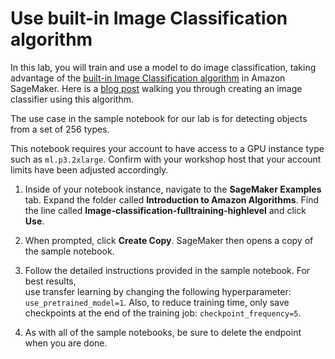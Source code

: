 # Use built-in Image Classification algorithm

In this lab, you will train and use a model to do image classification,
taking advantage of the [built-in Image Classification algorithm](https://docs.aws.amazon.com/sagemaker/latest/dg/image-classification.html) in Amazon SageMaker. Here is a [blog post](https://aws.amazon.com/blogs/machine-learning/classify-your-own-images-using-amazon-sagemaker/) walking you through creating an image classifier using this algorithm.

The use case in the sample notebook for our lab is for detecting
objects from a set of 256 types.

This notebook requires your account to have access to a GPU instance type such
as `ml.p3.2xlarge`. Confirm with your workshop host that your account limits have been adjusted accordingly.

1. Inside of your notebook instance, navigate to the **SageMaker Examples** tab. Expand the folder
called **Introduction to Amazon Algorithms**. Find the line called **Image-classification-fulltraining-highlevel** and
click **Use**.

2. When prompted, click **Create Copy**. SageMaker then opens a copy of the sample notebook.

3. Follow the detailed instructions provided in the sample notebook. For best results,  
use transfer learning by changing the following hyperparameter: `use_pretrained_model=1`. Also, to reduce training time, only save checkpoints at the end of the training job: `checkpoint_frequency=5`.

4. As with all of the sample notebooks, be sure to delete the endpoint when you are done.
